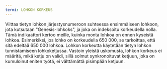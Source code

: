 ```yaml
---
termi: LOHKON KORKEUS
---
```


Viittaa tietyn lohkon järjestysnumeroon suhteessa ensimmäiseen lohkoon, jota kutsutaan "Genesis-lohkoks", ja joka on indeksoitu korkeudella nolla. Tämä indikaattori kertoo meille, kuinka monta lohkoa on ennen kyseistä lohkoa. Esimerkiksi, jos lohko on korkeudella 650 000, se tarkoittaa, että sitä edeltää 650 000 lohkoa. Lohkon korkeutta käytetään tietyn lohkon tunnistamiseen lohkoketjussa. Vastoin yleistä uskomusta, lohkon korkeus ei määritä, mikä ketju on validi, sillä solmut synkronoituvat ketjuun, joka on kumuloinut eniten työtä, ei välttämättä pisimpään ketjuun.